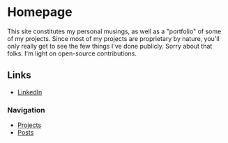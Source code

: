 ---
---

# Homepage

This site constitutes my personal musings, as well as a "portfolio" of some of my projects. Since most of my projects
are proprietary by nature, you'll only really get to see the few things I've done publicly. Sorry about that folks.
I'm light on open-source contributions.

## Links

- [LinkedIn](https://linkedin.com/in/rfpludwick)

### Navigation

- [Projects](/projects)
- [Posts](/posts)
